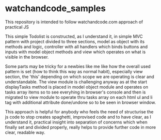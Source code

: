 # watchandcode_samples

This repository is intended to follow watchandcode.com approach of practical JS

This simple Todolist is constructed, as I understand it, in simple MVC pattern with project divided to three sections, model as object with its methods and logic, controller with all handlers which binds buttons and inputs with model object methods and view which operates on what is visible in the browser.

Some parts may be tricky for a newbies like me like how the overall used pattern is set (how to think this way as normal habit), especially view section, the 'this' depending on which scope we are operating is clear and understandable. The view module is challenging anyway as at the start displayTasks method is placed in model object module and operates on tasks array items so to see everyhing in browser's console and then is migrated to view module to operate thru tasks array on each html ul and li tag with additional attribute done/undone so to be seen in browser window.

This approach is helpful for anybody who feels the need of structurise the js code to stop creates spaghetti, improvised code and to have clear, as I understand it, practical insight into separation of concerns which when finally set and divided properly, really helps to provide further code in more clear, readable way.